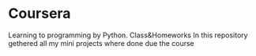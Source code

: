 # Coursera
Learning to programming by Python. Class&amp;Homeworks
In this repository gethered all my mini projects where done due the course 
